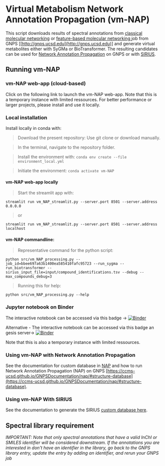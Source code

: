 # Virtual Metabolism Network Annotation Propagation (vm-NAP)

This script downloads results of spectral annotations from [classical molecular networking](https://ccms-ucsd.github.io/GNPSDocumentation/networking/) or [feature-based molecular networking ](https://ccms-ucsd.github.io/GNPSDocumentation/featurebasedmolecularnetworking/)job from GNPS [[http://gnps.ucsd.edu](http://gnps.ucsd.edu)] and generate virtual metabolites either with SyGMa or BioTransformer. The resulting candidates can be used for [Network Annotation Propagation](https://ccms-ucsd.github.io/GNPSDocumentation/nap/) on GNPS or with [SIRIUS](https://boecker-lab.github.io/docs.sirius.github.io/install/).


## Running vm-NAP

### vm-NAP web-app (cloud-based)

Click on the following link to launch the vm-NAP web-app. 
Note that this is a temporary instance with limited ressources. For better performance or larger projects, please install and use it locally.


### Local installation

Install locally in conda with:

>Download the present repository: Use git clone or download manually.

>In the terminal, navigate to the repository folder.

> Install the environment with:
`conda env create --file environment_local.yml`

> Initiate the environment:
`conda activate vm-NAP`

#### vm-NAP web-app locally

> Start the streamlit app with:

```
streamlit run vm_NAP_streamlit.py --server.port 8501 --server.address 0.0.0.0
```
> or

```
streamlit run vm_NAP_streamlit.py --server.port 8501 --server.address localhost
```

#### vm-NAP commandline:

> Representative command for the python script:

```
python src/vm_NAP_processing.py --job_id=bbee697a63b1400ea585410fafc95723 --run_sygma --run_biotransformer --sirius_input_file=input/compound_identifications.tsv --debug --max_compounds_debug=3
```

> Running this for help:

```
python src/vm_NAP_processing.py --help
```


### Jupyter notebook on Binder
The interactive notebook can be accessed via this badge -> [![Binder](https://mybinder.org/badge_logo.svg)](https://mybinder.org/v2/gh/lfnothias/vm-NAP/main?urlpath=lab/tree/2401_vm-NAP-demo-notebook.ipynb)

Alternative - The interactive notebook can be accessed via this badge an gesis server-> [![Binder](https://mybinder.org/badge_logo.svg)](https://notebooks.gesis.org/binder/v2/gh/lfnothias/vm-NAP/main?urlpath=lab/tree/home/jovyan/2401_vm-NAP-demo-notebook.ipynb)

Note that this is also a temporary instance with limited ressources.

### Using vm-NAP with Network Annotation Propagation

See the documentation for custom database in [NAP](https://ccms-ucsd.github.io/GNPSDocumentation/nap/#structure-database) and how to run Network Annotation Propagation (NAP) on GNPS [https://ccms-ucsd.github.io/GNPSDocumentation/nap/#structure-database](https://ccms-ucsd.github.io/GNPSDocumentation/nap/#structure-database).

### Using vm-NAP With SIRIUS

See the documentation to generate the SIRIUS [custom database here](https://boecker-lab.github.io/docs.sirius.github.io/cli-standalone/#custom-database-tool).

## Spectral library requirement

*IMPORTANT: Note that only spectral annotations that have a valid InChI or SMILES identifier will be considered downstream. If the annotations you are interested in don't have an identifier in the library, go back to the GNPS library entry, update the entry by adding an identifier, and rerun your GNPS job*
